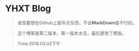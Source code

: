# YHXT Blog

> 发现要想在Github上面写点东西，不会**MarkDown**是不行的。

> 这个博客是第二版本，第一版本太丑，最后更改了模版。

> Time:2018.03.02下午
